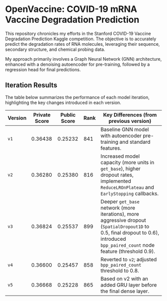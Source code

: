 # OpenVaccine: COVID-19 mRNA Vaccine Degradation Prediction

This repository chronicles my efforts in the Stanford COVID-19 Vaccine Degradation Prediction Kaggle competition. The objective is to accurately predict the degradation rates of RNA molecules, leveraging their sequence, secondary structure, and chemical probing data.

My approach primarily involves a Graph Neural Network (GNN) architecture, enhanced with a denoising autoencoder for pre-training, followed by a regression head for final predictions.

## Iteration Results

The table below summarizes the performance of each model iteration, highlighting the key changes introduced in each version.

| Version | Private Score | Public Score | Rank | Key Differences (from previous version)                                                                                                                                             |
| ------- | ------------- | ------------ | ---- | ----------------------------------------------------------------------------------------------------------------------------------------------------------------------------------- |
| `v1`    | 0.36438       | 0.25232      | 841  | Baseline GNN model with autoencoder pre-training and standard features.                                                                                                             |
| `v2`    | 0.36280       | 0.25380      | 816  | Increased model capacity (more units in `get_base`), higher dropout rates, implemented `ReduceLROnPlateau` and `EarlyStopping` callbacks.                                           |
| `v3`    | 0.36824       | 0.25537      | 899  | Deeper `get_base` network (more iterations), more aggressive dropout (`SpatialDropout1D` to 0.5, final dropout to 0.6), introduced `bpp_paired_count` node feature (threshold 0.9). |
| `v4`    | 0.36600       | 0.25457      | 858  | Reverted to `v2`; adjusted `bpp_paired_count` threshold to 0.8.                                                                                                                     |
| `v5`    | 0.36668       | 0.25228      | 865  | Based on v2 with an added GRU layer before the final dense layer.                                                                                                                   |
